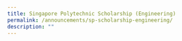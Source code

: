 ```yaml
---
title: Singapore Polytechnic Scholarship (Engineering)
permalink: /announcements/sp-scholarship-engineering/
description: ""
---
```

